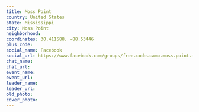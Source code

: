 ```yaml
---
title: Moss Point
country: United States
state: Mississippi
city: Moss Point
neighborhood: 
coordinates: 30.411588, -88.53446
plus_code:
social_name: Facebook
social_url: https://www.facebook.com/groups/free.code.camp.moss.point.mississippi
chat_name:
chat_url:
event_name:
event_url:
leader_name:
leader_url:
old_photo: 
cover_photo:
---
```

